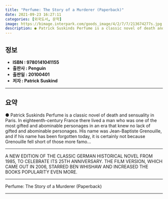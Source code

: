 ```yaml
---
title: "Perfume: The Story of a Murderer (Paperback)"
date: 2021-09-23 16:27:11
categories: [외국도서, 문학]
image: https://bimage.interpark.com/goods_image/4/2/7/7/213674277s.jpg
description: ● Patrick Suskinds Perfume is a classic novel of death and sensuality in Paris. In eighteenth-century France there lived a man who was one of the most gifted a
---
```


## **정보**

- **ISBN : 9780141041155**
- **출판사 : Penguin**
- **출판일 : 20100401**
- **저자 : Patrick Suskind**

------



## **요약**

●  Patrick Suskinds Perfume is a classic novel of death and sensuality in Paris. In eighteenth-century France there lived a man who was one of the most gifted and abominable personages in an era that knew no lack of gifted and abominable personages. His name was Jean-Baptiste Grenouille, and if his name has been forgotten today, it is certainly not because Grenouille fell short of those more famo...

------

A NEW EDITION OF THE CLASSIC GERMAN HISTORICAL NOVEL FROM 1985, TO CELEBRATE ITS 25TH ANNIVERSARY. THE FILM VERSION, WHICH CAME OUT IN 2006, STARRED BEN WHISHAW AND INCREASED THE BOOKS POPULARITY EVEN MORE.

------


Perfume: The Story of a Murderer (Paperback) 

------


